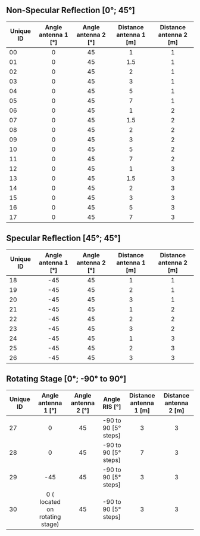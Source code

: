 ## Non-Specular Reflection \[0°; 45°\]

| Unique ID | Angle antenna 1 \[°\] | Angle antenna 2 \[°\] | Distance antenna 1 \[m\] | Distance antenna 2 \[m\] |
| --------- |:---------------------:|:---------------------:|:------------------------:|:------------------------:|
| 00        | 0                     | 45                    | 1                        | 1                        |
| 01        | 0                     | 45                    | 1.5                      | 1                        |
| 02        | 0                     | 45                    | 2                        | 1                        |
| 03        | 0                     | 45                    | 3                        | 1                        |
| 04        | 0                     | 45                    | 5                        | 1                        |
| 05        | 0                     | 45                    | 7                        | 1                        |
| 06        | 0                     | 45                    | 1                        | 2                        |
| 07        | 0                     | 45                    | 1.5                      | 2                        |
| 08        | 0                     | 45                    | 2                        | 2                        |
| 09        | 0                     | 45                    | 3                        | 2                        |
| 10        | 0                     | 45                    | 5                        | 2                        |
| 11        | 0                     | 45                    | 7                        | 2                        |
| 12        | 0                     | 45                    | 1                        | 3                        |
| 13        | 0                     | 45                    | 1.5                      | 3                        |
| 14        | 0                     | 45                    | 2                        | 3                        |
| 15        | 0                     | 45                    | 3                        | 3                        |
| 16        | 0                     | 45                    | 5                        | 3                        |
| 17        | 0                     | 45                    | 7                        | 3                        |

## Specular Reflection \[45°; 45°\]

| Unique ID | Angle antenna 1 \[°\] | Angle antenna 2 \[°\] | Distance antenna 1 \[m\] | Distance antenna 2 \[m\] |
| --------- |:---------------------:|:---------------------:|:------------------------:|:------------------------:|
| 18        | -45                   | 45                    | 1                        | 1                        |
| 19        | -45                   | 45                    | 2                        | 1                        |
| 20        | -45                   | 45                    | 3                        | 1                        |
| 21        | -45                   | 45                    | 1                        | 2                        |
| 22        | -45                   | 45                    | 2                        | 2                        |
| 23        | -45                   | 45                    | 3                        | 2                        |
| 24        | -45                   | 45                    | 1                        | 3                        |
| 25        | -45                   | 45                    | 2                        | 3                        |
| 26        | -45                   | 45                    | 3                        | 3                        |

## Rotating Stage \[0°; -90° to 90°\]

| Unique ID | Angle antenna 1 \[°\]          | Angle antenna 2 \[°\] | Angle RIS [°]          | Distance antenna 1 \[m\] | Distance antenna 2 \[m\] |
| --------- |:------------------------------:|:---------------------:|:----------------------:|:------------------------:|:------------------------:|
| 27        | 0                              | 45                    | -90 to 90 \[5° steps\] | 3                        | 3                        |
| 28        | 0                              | 45                    | -90 to 90 \[5° steps\] | 7                        | 3                        |
| 29        | -45                            | 45                    | -90 to 90 \[5° steps\] | 3                        | 3                        |
| 30        | 0 ( located on rotating stage) | 45                    | -90 to 90 \[5° steps\] | 3                        | 3                        |
